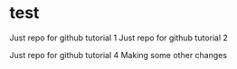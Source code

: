 # test
Just repo for github tutorial 1
Just repo for github tutorial 2

Just repo for github tutorial 4
Making some other changes
